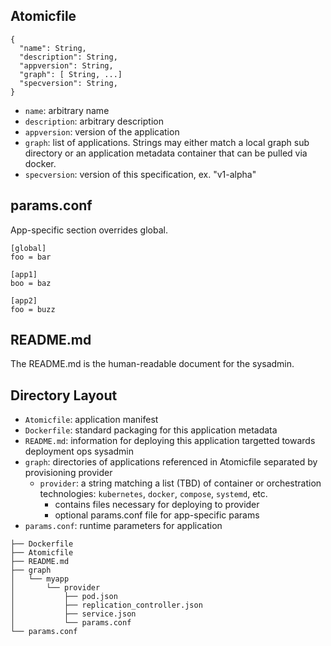 ## Atomicfile

```
{
  "name": String,
  "description": String,
  "appversion": String,
  "graph": [ String, ...]
  "specversion": String,
}
```

* `name`: arbitrary name
* `description`: arbitrary description
* `appversion`: version of the application
* `graph`: list of applications. Strings may either match a local graph sub directory or an application metadata container that can be pulled via docker.
* `specversion`: version of this specification, ex. "v1-alpha"

## params.conf

App-specific section overrides global.

```
[global]
foo = bar

[app1]
boo = baz

[app2]
foo = buzz
```

## README.md

The README.md is the human-readable document for the sysadmin.

## Directory Layout

* `Atomicfile`: application manifest
* `Dockerfile`: standard packaging for this application metadata
* `README.md`: information for deploying this application targetted towards deployment ops sysadmin
* `graph`: directories of applications referenced in Atomicfile separated by provisioning provider
  * `provider`: a string matching a list (TBD) of container or orchestration technologies: `kubernetes`, `docker`, `compose`, `systemd`, etc.
    * contains files necessary for deploying to provider
    * optional params.conf file for app-specific params
* `params.conf`: runtime parameters for application


```
├── Dockerfile
├── Atomicfile
├── README.md
├── graph
│   └── myapp
│       └── provider
│           ├── pod.json
│           ├── replication_controller.json
│           ├── service.json
│           └── params.conf
└── params.conf

```

